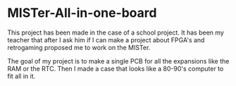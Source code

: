 # MISTer-All-in-one-board

This project has been made in the case of a school project.
It has been my teacher that after I ask him if I can make a project about FPGA's and retrogaming proposed me to work on the MISTer.

The goal of my project is to make a single PCB for all the expansions like the RAM or the RTC. Then I made a case that looks like a 80-90's computer to fit all in it.
